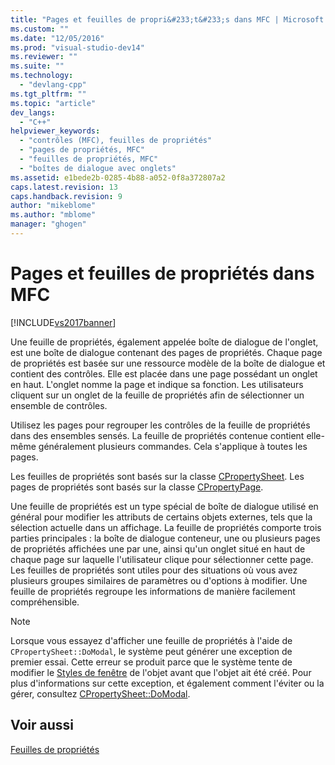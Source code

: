 ```yaml
---
title: "Pages et feuilles de propri&#233;t&#233;s dans MFC | Microsoft Docs"
ms.custom: ""
ms.date: "12/05/2016"
ms.prod: "visual-studio-dev14"
ms.reviewer: ""
ms.suite: ""
ms.technology: 
  - "devlang-cpp"
ms.tgt_pltfrm: ""
ms.topic: "article"
dev_langs: 
  - "C++"
helpviewer_keywords: 
  - "contrôles (MFC), feuilles de propriétés"
  - "pages de propriétés, MFC"
  - "feuilles de propriétés, MFC"
  - "boîtes de dialogue avec onglets"
ms.assetid: e1bede2b-0285-4b88-a052-0f8a372807a2
caps.latest.revision: 13
caps.handback.revision: 9
author: "mikeblome"
ms.author: "mblome"
manager: "ghogen"
---
```

# Pages et feuilles de propri&#233;t&#233;s dans MFC
[!INCLUDE[vs2017banner](../assembler/inline/includes/vs2017banner.md)]

Une feuille de propriétés, également appelée boîte de dialogue de l'onglet, est une boîte de dialogue contenant des pages de propriétés.  Chaque page de propriétés est basée sur une ressource modèle de la boîte de dialogue et contient des contrôles.  Elle est placée dans une page possédant un onglet en haut.  L'onglet nomme la page et indique sa fonction.  Les utilisateurs cliquent sur un onglet de la feuille de propriétés afin de sélectionner un ensemble de contrôles.  
  
 Utilisez les pages pour regrouper les contrôles de la feuille de propriétés dans des ensembles sensés.  La feuille de propriétés contenue contient elle\-même généralement plusieurs commandes.  Cela s'applique à toutes les pages.  
  
 Les feuilles de propriétés sont basés sur la classe [CPropertySheet](../mfc/reference/cpropertysheet-class.md).  Les pages de propriétés sont basés sur la classe [CPropertyPage](../mfc/reference/cpropertypage-class.md).  
  
 Une feuille de propriétés est un type spécial de boîte de dialogue utilisé en général pour modifier les attributs de certains objets externes, tels que la sélection actuelle dans un affichage.  La feuille de propriétés comporte trois parties principales : la boîte de dialogue conteneur, une ou plusieurs pages de propriétés affichées une par une, ainsi qu'un onglet situé en haut de chaque page sur laquelle l'utilisateur clique pour sélectionner cette page.  Les feuilles de propriétés sont utiles pour des situations où vous avez plusieurs groupes similaires de paramètres ou d'options à modifier.  Une feuille de propriétés regroupe les informations de manière facilement compréhensible.  
  
> [!NOTE]
>  Lorsque vous essayez d'afficher une feuille de propriétés à l'aide de `CPropertySheet::DoModal`, le système peut générer une exception de premier essai.  Cette erreur se produit parce que le système tente de modifier le [Styles de fenêtre](../mfc/reference/window-styles.md) de l'objet avant que l'objet ait été créé.  Pour plus d'informations sur cette exception, et également comment l'éviter ou la gérer, consultez [CPropertySheet::DoModal](../Topic/CPropertySheet::DoModal.md).  
  
## Voir aussi  
 [Feuilles de propriétés](../mfc/property-sheets-mfc.md)